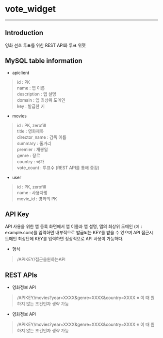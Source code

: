 # vote_widget
- - -

## Introduction
영화 선호 투표를 위한 REST API와 투표 위젯

## MySQL table information
- apiclient
> id : PK<br/>
> name : 앱 이름<br/>
> description : 앱 설명<br/>
> domain : 앱 최상위 도메인<br/>
> key : 발급한 키
- movies
> id : PK, zerofill<br/>
> title : 영화제목<br/>
> director_name : 감독 이름<br/>
> summary : 줄거리<br/>
> premier : 개봉일<br/>
> genre : 장르<br/>
> country : 국가<br/>
> vote_count : 투표수 (REST API를 통해 증감)
- user
> id : PK, zerofill<br/>
> name : 사용자명<br/>
> movie_id : 영화의 PK

## API Key
API 사용을 위한 앱 등록 화면에서 앱 이름과 앱 설명, 앱의 최상위 도메인 (예 : example.com)를 입력하면 내부적으로 발급되는 KEY를 받을 수 있으며 API 접근시 도메인 최상단에 KEY를 입력하면 정상적으로 API 사용이 가능하다.

- 형식
> /APIKEY/접근을원하는API
        

## REST APIs
- 영화정보 API
> /APIKEY/movies?year=XXXX&genre=XXXX&country=XXXX
> ※ 이 때 원하지 않는 조건인자 생략 가능
- 영화정보 API
> /APIKEY/movies?year=XXXX&genre=XXXX&country=XXXX
> ※ 이 때 원하지 않는 조건인자 생략 가능